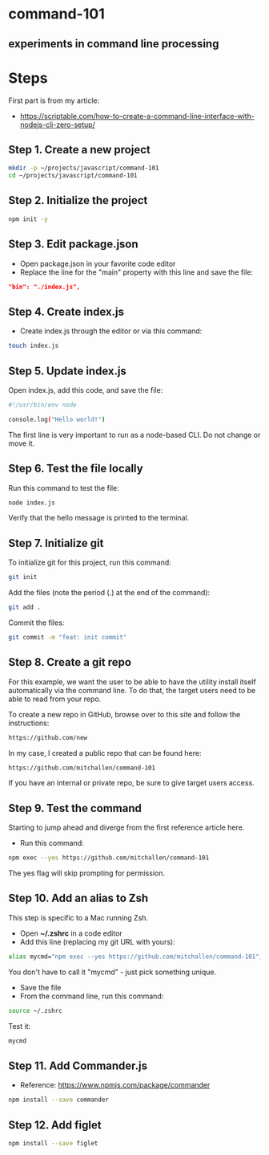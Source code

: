 command-101
==

experiments in command line processing
--

# Steps 

First part is from my article:

* https://scriptable.com/how-to-create-a-command-line-interface-with-nodejs-cli-zero-setup/

## Step 1. Create a new project

```sh
mkdir -p ~/projects/javascript/command-101
cd ~/projects/javascript/command-101
```

## Step 2. Initialize the project

```sh
npm init -y
```

## Step 3. Edit package.json

* Open package.json in your favorite code editor
* Replace the line for the "main" property with this line and save the file:

```json
"bin": "./index.js",
```

## Step 4. Create index.js
* Create index.js through the editor or via this command:

```sh
touch index.js
```

## Step 5. Update index.js
Open index.js, add this code, and save the file:

```sh
#!/usr/bin/env node

console.log("Hello world!")
```

The first line is very important to run as a node-based CLI.  Do not change or move it.

## Step 6. Test the file locally

Run this command to test the file:

```sh
node index.js
```

Verify that the hello message is printed to the terminal.

## Step 7. Initialize git
To initialize git for this project, run this command:

```sh
git init 
```

Add the files (note the period (.) at the end of the command):

```sh
git add .
```
Commit the files:

```sh
git commit -m "feat: init commit"
```

## Step 8. Create a git repo

For this example, we want the user to be able to have the utility install itself automatically via the command line. To do that, the target users need to be able to read from your repo.  

To create a new repo in GitHub, browse over to this site and follow the instructions:

```sh
https://github.com/new
```

In my case, I created a public repo that can be found here:

```sh
https://github.com/mitchallen/command-101
```

If you have an internal or private repo, be sure to give target users access.

## Step 9. Test the command

Starting to jump ahead and diverge from the first reference article here.

* Run this command:

```sh
npm exec --yes https://github.com/mitchallen/command-101
```

The yes flag will skip prompting for permission.

## Step 10. Add an alias to Zsh

This step is specific to a Mac running Zsh.

* Open **~/.zshrc** in a code editor
* Add this line (replacing my git URL with yours):

```sh
alias mycmd="npm exec --yes https://github.com/mitchallen/command-101";
```

You don't have to call it "mycmd" - just pick something unique.

* Save the file
* From the command line, run this command:

```sh
source ~/.zshrc
```

Test it:

```sh
mycmd
```

## Step 11. Add Commander.js

* Reference:  https://www.npmjs.com/package/commander

```sh
npm install --save commander
```

## Step 12. Add figlet

```sh
npm install --save figlet
```